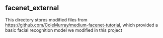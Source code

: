 ## facenet_external

This directory stores modified files from https://github.com/ColeMurray/medium-facenet-tutorial, which provided a basic facial recognition model we modified in this project
